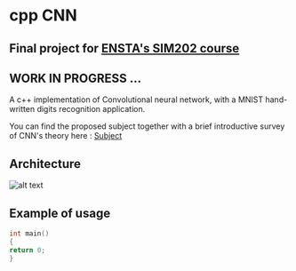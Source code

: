 # cpp CNN
## Final project for [ENSTA's SIM202 course](https://synapses.ensta-paristech.fr/catalogue/2018-2019/ue/3021/SIM202-projet-de-simulation-numerique)
## WORK IN PROGRESS ...
A c++ implementation of Convolutional neural network, with a MNIST hand-written digits recognition application.

You can find the proposed subject together with a brief introductive survey of CNN's theory here : [Subject](https://www.cjoint.com/doc/19_01/IADnLhx7Ve0_Arno-Granier-sujet.pdf)

## Architecture
![alt text](https://image.noelshack.com/fichiers/2019/05/2/1548768726-uml.png)

## Example of usage
```c++
int main()
{
return 0;
}
```

